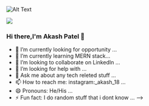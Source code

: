 ![Alt Text](https://raw.githubusercontent.com/chandrikadeb7/chandrikadeb7/master/readme.gif)

![](https://komarev.com/ghpvc/?username=AkashPatel18&color=brightgreen)

### Hi there,I'm Akash Patel 👋



- 🔭 I’m currently looking for opportunity ...
- 🌱 I’m currently learning MERN stack...
- 👯 I’m looking to collaborate on LinkedIn ...
- 🤔 I’m looking for help with ...
- 💬 Ask me about any tech releted stuff ...
- 📫 How to reach me: instagram:_akash_18 ...
- 😄 Pronouns: He/His ...
- ⚡ Fun fact: I do random stuff that i dont know  ...
-->
